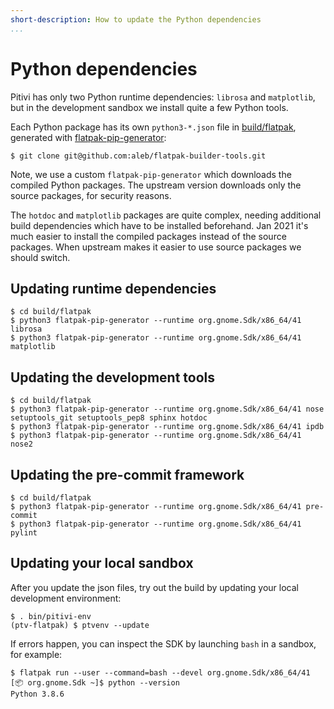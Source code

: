 ```yaml
---
short-description: How to update the Python dependencies
...
```


# Python dependencies

Pitivi has only two Python runtime dependencies: `librosa` and `matplotlib`, but
in the development sandbox we install quite a few Python tools.

Each Python package has its own `python3-*.json` file in
[build/flatpak](https://gitlab.gnome.org/GNOME/pitivi/-/tree/master/build/flatpak),
generated with
[flatpak-pip-generator](https://github.com/aleb/flatpak-builder-tools/tree/master/pip):

```
$ git clone git@github.com:aleb/flatpak-builder-tools.git
```

Note, we use a custom `flatpak-pip-generator` which downloads the compiled
Python packages. The upstream version downloads only the source packages, for
security reasons.

The `hotdoc` and `matplotlib` packages are quite complex, needing additional
build dependencies which have to be installed beforehand. Jan 2021 it's much
easier to install the compiled packages instead of the source packages. When
upstream makes it easier to use source packages we should switch.

## Updating runtime dependencies

```
$ cd build/flatpak
$ python3 flatpak-pip-generator --runtime org.gnome.Sdk/x86_64/41 librosa
$ python3 flatpak-pip-generator --runtime org.gnome.Sdk/x86_64/41 matplotlib
```

## Updating the development tools

```
$ cd build/flatpak
$ python3 flatpak-pip-generator --runtime org.gnome.Sdk/x86_64/41 nose setuptools_git setuptools_pep8 sphinx hotdoc
$ python3 flatpak-pip-generator --runtime org.gnome.Sdk/x86_64/41 ipdb
$ python3 flatpak-pip-generator --runtime org.gnome.Sdk/x86_64/41 nose2
```

## Updating the pre-commit framework

```
$ cd build/flatpak
$ python3 flatpak-pip-generator --runtime org.gnome.Sdk/x86_64/41 pre-commit
$ python3 flatpak-pip-generator --runtime org.gnome.Sdk/x86_64/41 pylint
```

## Updating your local sandbox

After you update the json files, try out the build by updating your local
development environment:

```
$ . bin/pitivi-env
(ptv-flatpak) $ ptvenv --update
```

If errors happen, you can inspect the SDK by launching `bash` in a sandbox, for
example:

```
$ flatpak run --user --command=bash --devel org.gnome.Sdk/x86_64/41
[📦 org.gnome.Sdk ~]$ python --version
Python 3.8.6
```
